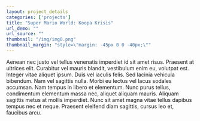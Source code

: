 ```yaml
---
layout: project_details
categories: ['projects']
title: "Super Mario World: Koopa Krisis"
url_demo: ""
url_source: ""
thumbnail: "/img/img0.png"
thumbnail_margin: "style=\"margin: -45px 0 0 -40px;\""
---
```


Aenean nec justo vel tellus venenatis imperdiet id sit amet risus. Praesent at ultrices elit. Curabitur vel mauris blandit, vestibulum enim eu, volutpat est. Integer vitae aliquet ipsum. Duis vel iaculis felis. Sed lacinia vehicula bibendum. Nam vel sagittis nulla. Morbi eu lectus vel lacus sodales accumsan. Nam tempus in libero et elementum. Nunc purus tellus, condimentum elementum massa nec, aliquet aliquam mauris. Aliquam sagittis metus at mollis imperdiet. Nunc sit amet magna vitae tellus dapibus tempus nec et neque. Praesent eleifend diam sagittis, cursus leo et, faucibus arcu.
